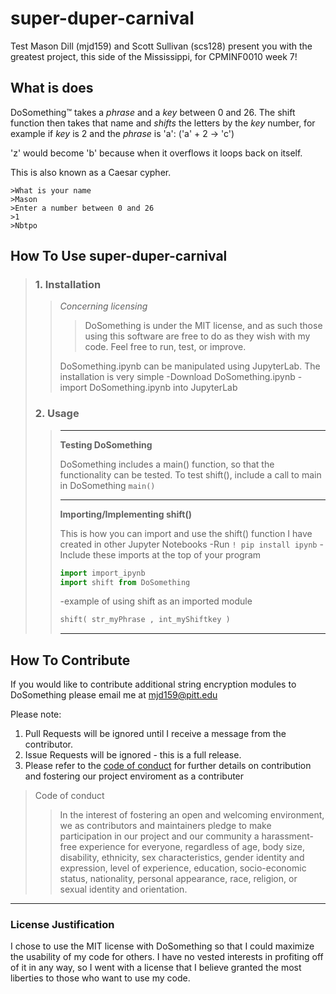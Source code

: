 # super-duper-carnival
Test Mason Dill (mjd159) and Scott Sullivan (scs128) present you with the greatest project, this side of the Mississippi, for CPMINF0010 week 7!

## What is does
DoSomething™ takes a *phrase* and a *key* between 0 and 26. The shift function then takes that name and *shifts* the letters by the *key* number, for example if *key* is 2 and the *phrase* is 'a': ('a' + 2 -> 'c')

'z' would become 'b' because when it overflows it loops back on itself.

 This is also known as a Caesar cypher.

	>What is your name
	>Mason
	>Enter a number between 0 and 26
	>1
	>Nbtpo

## How To Use super-duper-carnival
> ### 1. Installation
> > *Concerning licensing*
> > > DoSomething is under the MIT license, and as such those using this software are free to do as they wish with my code. Feel free to run, test, or improve.
> >
> > DoSomething.ipynb can be manipulated using JupyterLab. The installation is very simple
> > -Download DoSomething.ipynb
> > -import DoSomething.ipynb into JupyterLab
>
> ### 2. Usage
> > ****************
> > **Testing DoSomething**
> >
> > DoSomething includes a main() function, so that the functionality can be tested.
> > To test shift(), include a call to main in DoSomething
> > 	`main()`
> > *****************
> > **Importing/Implementing shift()**
> >
> > This is how you can import and use the shift() function I have created in other Jupyter Notebooks
> > -Run `! pip install ipynb`
> > -Include these imports at the top of your program
> > ```python
> > import import_ipynb
> > import shift from DoSomething
> > ```
> > -example of using shift as an imported module
> >
> > ```python
> > shift( str_myPhrase , int_myShiftkey )
> > ```
> > ****

## How To Contribute
If you would like to contribute additional string encryption modules to DoSomething please email me at
<mjd159@pitt.edu>

Please note:

1. Pull Requests will be ignored until I receive a message from the contributor.
2. Issue Requests will be ignored - this is a full release.
3. Please refer to the [code of conduct]() for further details on contribution and fostering our project enviroment as a contributer

>Code of conduct
>
>>In the interest of fostering an open and welcoming environment, we as
>>contributors and maintainers pledge to make participation in our project and
>>our community a harassment-free experience for everyone, regardless of age, body
>>size, disability, ethnicity, sex characteristics, gender identity and expression,
>>level of experience, education, socio-economic status, nationality, personal
>>appearance, race, religion, or sexual identity and orientation.
********
### License Justification
I chose to use the MIT license with DoSomething so that I could maximize the usability of my code for others. I have no vested interests in profiting off of it in any way, so I went with a license that I believe granted the most liberties to those who want to use my code.
